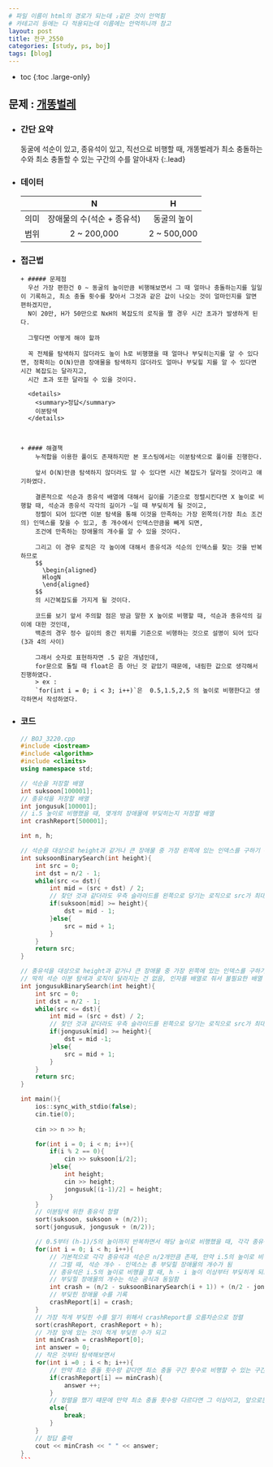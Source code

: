 ```yaml
---
# 파일 이름이 html의 경로가 되는데 ₂같은 것이 안먹힘
# 카테고리 등에는 다 적용되는데 이름에는 안먹히니까 참고
layout: post
title: 전구_2550
categories: [study, ps, boj]
tags: [blog]
---
```

- toc
{:toc .large-only}

## 문제 : [개똥벌레](https://www.acmicpc.net/problem/3020)

+ ### 간단 요약
    동굴에 석순이 있고, 종유석이 있고, 직선으로 비행할 때, 개똥벌레가 최소 충돌하는 수와 최소 충돌할 수 있는 구간의 수를 알아내자
    {:.lead}

+ ### 데이터

  |   |N|H|
  |:--:|:--:|:--:|
  |의미|장애물의 수(석순 + 종유석)|동굴의 높이|
  |범위|2 ~ 200,000|2 ~ 500,000|

+ ### 접근법
      + ##### 문제점
        우선 가장 편한건 0 ~ 동굴의 높이만큼 비행해보면서 그 때 얼마나 충돌하는지를 일일이 기록하고, 최소 충돌 횟수를 찾아서 그것과 같은 값이 나오는 것이 얼마인지를 알면 편하겠지만,   
        N이 20만, H가 50만으로 NxH의 복잡도의 로직을 짤 경우 시간 초과가 발생하게 된다.

        그렇다면 어떻게 해야 할까

        꼭 전체를 탐색하지 않더라도 높이 h로 비행했을 때 얼마나 부딪히는지를 알 수 있다면, 정확히는 O(N)만큼 장애물을 탐색하지 않더라도 얼마나 부딪힐 지를 알 수 있다면 시간 복잡도는 달라지고,    
        시간 초과 또한 달라질 수 있을 것이다.
        
        <details>
          <summary>정답</summary>
          이분탐색
        </details>



      + #### 해결책
          누적합을 이용한 풀이도 존재하지만 본 포스팅에서는 이분탐색으로 풀이를 진행한다.

          앞서 O(N)만큼 탐색하지 않더라도 알 수 있다면 시간 복잡도가 달라질 것이라고 얘기하였다.

          결론적으로 석순과 종유석 배열에 대해서 길이를 기준으로 정렬시킨다면 X 높이로 비행할 때, 석순과 종유석 각각의 길이가 ~일 때 부딪히게 될 것이고,    
          정렬이 되어 있다면 이분 탐색을 통해 이것을 만족하는 가장 왼쪽의(가장 최소 조건의) 인덱스를 찾을 수 있고, 총 개수에서 인덱스만큼을 빼게 되면,    
          조건에 만족하는 장애물의 개수를 알 수 있을 것이다.
          
          그리고 이 경우 로직은 각 높이에 대해서 종유석과 석순의 인덱스를 찾는 것을 반복하므로
          $$
            \begin{aligned}
            HlogN
            \end{aligned}
          $$
          의 시간복잡도를 가지게 될 것이다.

          코드를 보기 앞서 주의할 점은 방금 말한 X 높이로 비행할 때, 석순과 종유석의 길이에 대한 것인데,    
          백준의 경우 정수 길이의 중간 위치를 기준으로 비행하는 것으로 설명이 되어 있다(3과 4의 사이)

          그래서 숫자로 표현하자면 .5 같은 개념인데,    
          for문으로 돌릴 때 float은 좀 아닌 것 같았기 때문에, 내림한 값으로 생각해서 진행하였다.
          > ex :     
          `for(int i = 0; i < 3; i++)`은  0.5,1.5,2,5 의 높이로 비행한다고 생각하면서 작성하였다.


+ ### 코드
    ~~~c++
    // BOJ_3220.cpp
    #include <iostream>
    #include <algorithm>
    #include <climits>
    using namespace std;

    // 석순을 저장할 배열
    int suksoon[100001];
    // 종유석을 저장할 배열
    int jongusuk[100001];
    // i.5 높이로 비행했을 때, 몇개의 장애물에 부딪히는지 저장할 배열
    int crashReport[500001];

    int n, h;

    // 석순을 대상으로 height과 같거나 큰 장애물 중 가장 왼쪽에 있는 인덱스를 구하기 위한 이분 탐색
    int suksoonBinarySearch(int height){
        int src = 0;
        int dst = n/2 - 1;
        while(src <= dst){
            int mid = (src + dst) / 2;
            // 찾던 것과 같더라도 우측 슬라이드를 왼쪽으로 당기는 로직으로 src가 최대한 왼쪽 인덱스의 값을 찾도록 함
            if(suksoon[mid] >= height){
                dst = mid - 1;
            }else{
                src = mid + 1;
            }
        }
        return src;
    }

    // 종유석을 대상으로 height과 같거나 큰 장애물 중 가장 왼쪽에 있는 인덱스를 구하기 위한 이분 탐색
    // 딱히 석순 이분 탐색과 로직이 달라지는 건 없음, 인자를 배열로 줘서 불필요한 배열 복사를 피하기 위함
    int jongusukBinarySearch(int height){
        int src = 0;
        int dst = n/2 - 1;
        while(src <= dst){
            int mid = (src + dst) / 2;
            // 찾던 것과 같더라도 우측 슬라이드를 왼쪽으로 당기는 로직으로 src가 최대한 왼쪽 인덱스의 값을 찾도록 함
            if(jongusuk[mid] >= height){
                dst = mid -1;
            }else{
                src = mid + 1;
            }
        }
        return src;
    }

    int main(){
        ios::sync_with_stdio(false);
        cin.tie(0);
        
        cin >> n >> h;

        for(int i = 0; i < n; i++){
            if(i % 2 == 0){
                cin >> suksoon[i/2];
            }else{
                int height;
                cin >> height;
                jongusuk[(i-1)/2] = height;
            }
        }
        // 이분탐색 위한 종유석 정렬
        sort(suksoon, suksoon + (n/2));
        sort(jongusuk, jongusuk + (n/2));

        // 0.5부터 (h-1)/5의 높이까지 반복하면서 해당 높이로 비행했을 때, 각각 종유석에 부딪히는 횟수랑 석순에 부딪히는 횟수를 계산할 것임
        for(int i = 0; i < h; i++){
            // 기본적으로 각각 종유석과 석순은 n/2개만큼 존재, 만약 i.5의 높이로 비행한다면 석순의 높이가 i+1일 때부터 석순에 부딪힐 것이므로 i+1높이 이상이면서 가장 작은 위치의 인덱스를 찾음
            // 그럴 때, 석순 개수 - 인덱스는 총 부딪힐 장애물의 개수가 됨
            // 종유석은 i.5의 높이로 비행을 할 때, h - i 높이 이상부터 부딪히게 되므로, h-i 높이 이상이면서 가장 작은 위치의 인덱스를 찾음
            // 부딪힐 장애물의 개수는 석순 공식과 동일함
            int crash = (n/2 - suksoonBinarySearch(i + 1)) + (n/2 - jongusukBinarySearch(h - i));
            // 부딪힌 장애물 수를 기록
            crashReport[i] = crash;
        }
        // 가장 적게 부딪힌 수를 알기 위해서 crashReport를 오름차순으로 정렬
        sort(crashReport, crashReport + h);
        // 가장 앞에 있는 것이 적게 부딪힌 수가 되고
        int minCrash = crashReport[0];
        int answer = 0;
        // 작은 것부터 탐색해보면서
        for(int i =0 ; i < h; i++){
            // 만약 최소 충돌 횟수랑 같다면 최소 충돌 구간 횟수로 비행할 수 있는 구간이 있다는 뜻이므로 answer 증감
            if(crashReport[i] == minCrash){
                answer ++;
            }
            // 정렬을 했기 떄문에 만약 최소 충돌 횟수랑 다르다면 그 이상이고, 앞으로는 그것과 같거나 더 큰 충돌 횟수만 존재하므로 바로 탈출
            else{
                break;
            }
        }
        // 정답 출력
        cout << minCrash << " " << answer;
    }
    ```